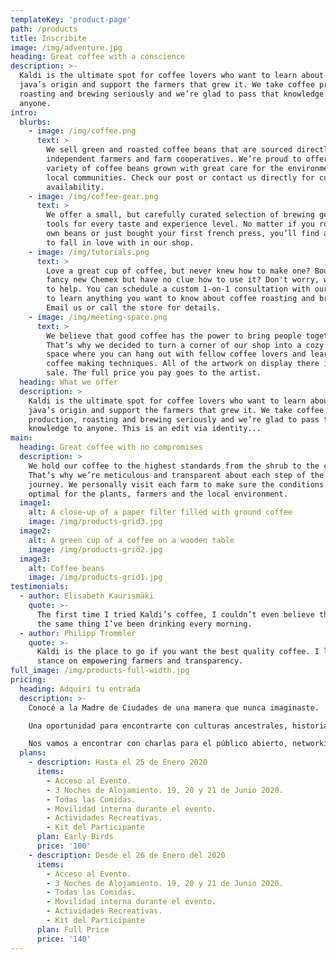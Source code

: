 ```yaml
---
templateKey: 'product-page'
path: /products
title: Inscribite
image: /img/adventure.jpg
heading: Great coffee with a conscience
description: >-
  Kaldi is the ultimate spot for coffee lovers who want to learn about their
  java’s origin and support the farmers that grew it. We take coffee production,
  roasting and brewing seriously and we’re glad to pass that knowledge to
  anyone.
intro:
  blurbs:
    - image: /img/coffee.png
      text: >
        We sell green and roasted coffee beans that are sourced directly from
        independent farmers and farm cooperatives. We’re proud to offer a
        variety of coffee beans grown with great care for the environment and
        local communities. Check our post or contact us directly for current
        availability.
    - image: /img/coffee-gear.png
      text: >
        We offer a small, but carefully curated selection of brewing gear and
        tools for every taste and experience level. No matter if you roast your
        own beans or just bought your first french press, you’ll find a gadget
        to fall in love with in our shop.
    - image: /img/tutorials.png
      text: >
        Love a great cup of coffee, but never knew how to make one? Bought a
        fancy new Chemex but have no clue how to use it? Don't worry, we’re here
        to help. You can schedule a custom 1-on-1 consultation with our baristas
        to learn anything you want to know about coffee roasting and brewing.
        Email us or call the store for details.
    - image: /img/meeting-space.png
      text: >
        We believe that good coffee has the power to bring people together.
        That’s why we decided to turn a corner of our shop into a cozy meeting
        space where you can hang out with fellow coffee lovers and learn about
        coffee making techniques. All of the artwork on display there is for
        sale. The full price you pay goes to the artist.
  heading: What we offer
  description: >
    Kaldi is the ultimate spot for coffee lovers who want to learn about their
    java’s origin and support the farmers that grew it. We take coffee
    production, roasting and brewing seriously and we’re glad to pass that
    knowledge to anyone. This is an edit via identity...
main:
  heading: Great coffee with no compromises
  description: >
    We hold our coffee to the highest standards from the shrub to the cup.
    That’s why we’re meticulous and transparent about each step of the coffee’s
    journey. We personally visit each farm to make sure the conditions are
    optimal for the plants, farmers and the local environment.
  image1:
    alt: A close-up of a paper filter filled with ground coffee
    image: /img/products-grid3.jpg
  image2:
    alt: A green cup of a coffee on a wooden table
    image: /img/products-grid2.jpg
  image3:
    alt: Coffee beans
    image: /img/products-grid1.jpg
testimonials:
  - author: Elisabeth Kaurismäki
    quote: >-
      The first time I tried Kaldi’s coffee, I couldn’t even believe that was
      the same thing I’ve been drinking every morning.
  - author: Philipp Trommler
    quote: >-
      Kaldi is the place to go if you want the best quality coffee. I love their
      stance on empowering farmers and transparency.
full_image: /img/products-full-width.jpg
pricing:
  heading: Adquirí tu entrada
  description: >-
    Conocé a la Madre de Ciudades de una manera que nunca imaginaste.

    Una oportunidad para encontrarte con culturas ancestrales, historia y gastronomía, donde compartirás con referentes políticos, empresariales y sociales que están transformando la sociedad. Vamos a compartir con más de 400 personas la opinión de los Shapers de distintas ciudades del Cono Sur, y la naturaleza formará parte de lo que serán días de inspiración, conexión y propuestas concretas para la Región.

    Nos vamos a encontrar con charlas para el público abierto, networking, clases de wakeboard y paseos en barco por una de las bahías de donde partieron las misiones que fundaron varios puertos y ciudades icónicas del continente.
  plans:
    - description: Hasta el 25 de Enero 2020
      items:
        - Acceso al Evento.
        - 3 Noches de Alojamiento. 19, 20 y 21 de Junio 2020.
        - Todas las Comidas.
        - Movilidad interna durante el evento.
        - Actividades Recreativas.
        - Kit del Participante  
      plan: Early Birds
      price: '100'
    - description: Desde el 26 de Enero del 2020
      items:
        - Acceso al Evento.
        - 3 Noches de Alojamiento. 19, 20 y 21 de Junio 2020.
        - Todas las Comidas.
        - Movilidad interna durante el evento.
        - Actividades Recreativas.
        - Kit del Participante  
      plan: Full Price
      price: '140'
---
```

